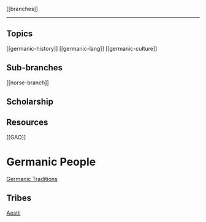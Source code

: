 [[branches]]

---

## Topics
[[germanic-history]]
[[germanic-lang]]
[[germanic-culture]]
## Sub-branches
[[norse-branch]]

## Scholarship

## Resources
[[GAO]]

# Germanic People
[Germanic Traditions](traditions-germanic.md)

## Tribes
[Aestii](tribe-germanic-aestii.md)
